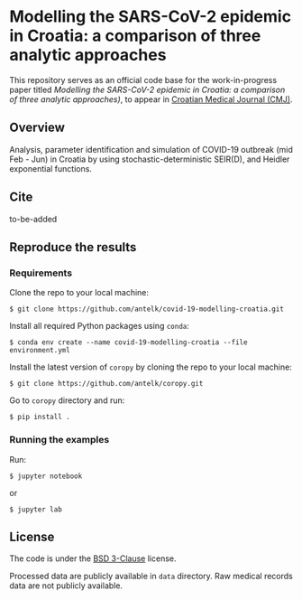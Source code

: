 # Modelling the SARS-CoV-2 epidemic in Croatia: a comparison of three analytic approaches
This repository serves as an official code base for the work-in-progress paper titled *Modelling the SARS-CoV-2 epidemic in Croatia: a comparison of three analytic approaches)*, to appear in [Croatian Medical Journal (CMJ)](http://www.cmj.hr/).


## Overview
Analysis, parameter identification and simulation of COVID-19 outbreak (mid Feb - Jun) in Croatia by using stochastic-deterministic SEIR(D), and Heidler exponential functions.

## Cite
to-be-added


## Reproduce the results
### Requirements
Clone the repo to your local machine:
```shell
$ git clone https://github.com/antelk/covid-19-modelling-croatia.git
```
Install all required Python packages using `conda`:
```shell
$ conda env create --name covid-19-modelling-croatia --file environment.yml 
```
Install the latest version of `coropy` by cloning the repo to your local machine:
```shell
$ git clone https://github.com/antelk/coropy.git
```
Go to `coropy` directory and run:
```shell
$ pip install .
```

### Running the examples
Run:
```shell
$ jupyter notebook
```
or
```shell
$ jupyter lab
```

## License
The code is under the [BSD 3-Clause](https://github.com/antelk/covid-19-modelling-croatia/blob/master/LICENSE) license.

Processed data are publicly available in `data` directory.
Raw medical records data are not publicly available.